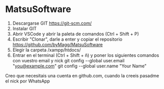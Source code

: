 # MatsuSoftware

1. Descargarse GIT https://git-scm.com/
2. Instalar GIT
3. Abrir VSCode y abrir la paleta de comandos (Ctrl + Shift + P)
4. Escribir "Clonar", darle a enter y copiar el repositorio https://github.com/byMagg/MatsuSoftware
5. Elegir la carpeta /xampp/htdocs/
6. Entrar en el terminal (Ctrl + Shift + ñ) y poner los siguientes comandos con vuestro email y nick
    git config --global user.email "you@example.com"
    git config --global user.name "Your Name"

Creo que necesitais una cuenta en github.com, cuando la creeis pasadme el nick por WhatsApp
